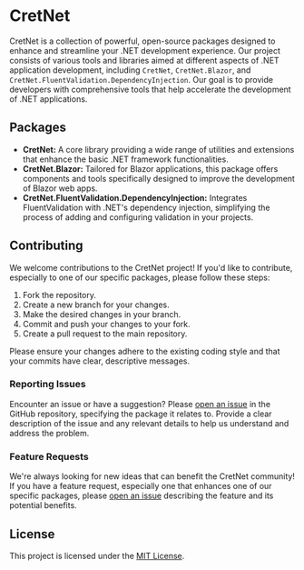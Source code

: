 # CretNet

CretNet is a collection of powerful, open-source packages designed to enhance and streamline your .NET development experience. Our project consists of various tools and libraries aimed at different aspects of .NET application development, including `CretNet`, `CretNet.Blazor`, and `CretNet.FluentValidation.DependencyInjection`. Our goal is to provide developers with comprehensive tools that help accelerate the development of .NET applications.

## Packages

- **CretNet:** A core library providing a wide range of utilities and extensions that enhance the basic .NET framework functionalities.
- **CretNet.Blazor:** Tailored for Blazor applications, this package offers components and tools specifically designed to improve the development of Blazor web apps.
- **CretNet.FluentValidation.DependencyInjection:** Integrates FluentValidation with .NET's dependency injection, simplifying the process of adding and configuring validation in your projects.

## Contributing

We welcome contributions to the CretNet project! If you'd like to contribute, especially to one of our specific packages, please follow these steps:

1. Fork the repository.
2. Create a new branch for your changes.
3. Make the desired changes in your branch.
4. Commit and push your changes to your fork.
5. Create a pull request to the main repository.

Please ensure your changes adhere to the existing coding style and that your commits have clear, descriptive messages.

### Reporting Issues

Encounter an issue or have a suggestion? Please [open an issue](https://github.com/yveslaurentcreton/CretNet/issues) in the GitHub repository, specifying the package it relates to. Provide a clear description of the issue and any relevant details to help us understand and address the problem.

### Feature Requests

We're always looking for new ideas that can benefit the CretNet community! If you have a feature request, especially one that enhances one of our specific packages, please [open an issue](https://github.com/yveslaurentcreton/CretNet/issues) describing the feature and its potential benefits.

## License

This project is licensed under the [MIT License](https://github.com/yveslaurentcreton/CretNet/blob/main/LICENSE).
